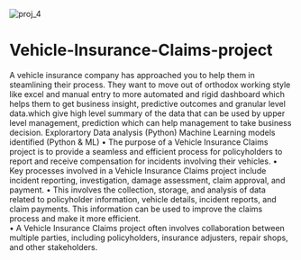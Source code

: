 ![proj_4](https://github.com/kiransindam/Vehicle-Insurance-Claims-project/assets/101730779/733a93d6-1dd2-4974-bc62-f25eb8b4544a)
# Vehicle-Insurance-Claims-project
A vehicle insurance company has approached you to help them in steamlining their process. They want to move out of orthodox working style like excel and manual entry to more automated and rigid dashboard which helps them to get business insight, predictive outcomes and granular level data.which give high level summary of the data that can be used by upper level management, prediction which can help management to take business decision.
Explorartory Data analysis (Python)
Machine Learning models identified (Python & ML)
• The purpose of a Vehicle Insurance Claims project is to provide a seamless and efficient process for policyholders to report and receive compensation for incidents involving their vehicles.
 • Key processes involved in a Vehicle Insurance Claims project include incident reporting, investigation, damage assessment, claim approval, and payment.
• This involves the collection, storage, and analysis of data related to policyholder information, vehicle details, 
incident reports, and claim payments. This information can be used to improve the claims process and make it more efficient.                                                         
• A Vehicle Insurance Claims project often involves collaboration between multiple parties, including policyholders, insurance adjusters, repair shops, and other stakeholders. 
